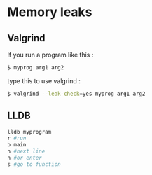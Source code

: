 # Memory leaks
## Valgrind
If you run a program like this : 
```bash
$ myprog arg1 arg2
```
type this to use valgrind : 
```bash
$ valgrind --leak-check=yes myprog arg1 arg2
```	

## LLDB
```bash
lldb myprogram
r #run
b main
n #next line 
n #or enter
s #go to function
```
<!--stackedit_data:
eyJoaXN0b3J5IjpbNjk5NTMzNTk4LC03Mjc3OTIwMjQsMTY1Nj
Q5MjgsLTE5NjQ3OTEwODBdfQ==
-->